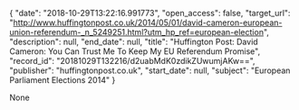 {
  "date": "2018-10-29T13:22:16.991773", 
  "open_access": false, 
  "target_url": "http://www.huffingtonpost.co.uk/2014/05/01/david-cameron-european-union-referendum-_n_5249251.html?utm_hp_ref=european-election", 
  "description": null, 
  "end_date": null, 
  "title": "Huffington Post: David Cameron: You Can Trust Me To Keep My EU Referendum Promise", 
  "record_id": "20181029T132216/d2uabMdK0zdikZUwumjAKw==", 
  "publisher": "huffingtonpost.co.uk", 
  "start_date": null, 
  "subject": "European Parliament Elections 2014"
}

None